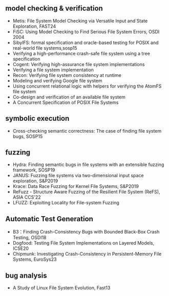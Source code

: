 ## model checking & verification
- Metis: File System Model Checking via Versatile Input and State Exploration, FAST24
- FiSC: Using Model Checking to Find Serious File System Errors, OSDI 2004
- SibylFS: formal specification and oracle-based testing for POSIX and real-world file systems,sosp15
- Verifying a high-performance crash-safe file system using a tree specification
- Cogent: Verifying high-assurance file system implementations
- Verifying a file system implementation
- Recon: Verifying file system consistency at runtime
- Modeling and verifying Google file system
- Using concurrent relational logic with helpers for verifying the AtomFS file system
- Co-design and verification of an available file system
- A Concurrent Specification of POSIX File Systems

## symbolic execution
- Cross-checking semantic correctness: The case of finding file system bugs, SOSP15

## fuzzing
- Hydra: Finding semantic bugs in file systems with an extensible fuzzing framework, SOSP19
- JANUS: Fuzzing file systems via two-dimensional input space exploration, S&P2019
- Krace: Data Race Fuzzing for Kernel File Systems, S&P2019
- ReFuzz - Structure Aware Fuzzing of the Resilient File System (ReFS), ASIA CCS'22
- LFUZZ:  Exploiting Locality for File-system Fuzzing
## Automatic Test Generation
- B3：Finding Crash-Consistency Bugs with Bounded Black-Box Crash Testing, OSDI18
- Dogfood: Testing File System Implementations on Layered Models, ICSE20
- Chipmunk: Investigating Crash-Consistency in Persistent-Memory File Systems, EuroSys23

## bug analysis
- A Study of Linux File System Evolution, Fast13
